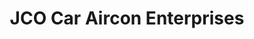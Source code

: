 ---
title: "JCO Car Aircon Enterprises"
url: /quezon-city/jco-car-aircon-enterprises/
shop: car repair
---